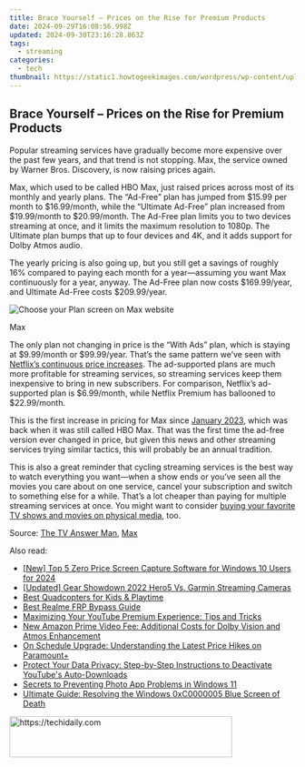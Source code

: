 ```yaml
---
title: Brace Yourself – Prices on the Rise for Premium Products
date: 2024-09-29T16:08:56.998Z
updated: 2024-09-30T23:16:28.863Z
tags:
  - streaming
categories:
  - tech
thumbnail: https://static1.howtogeekimages.com/wordpress/wp-content/uploads/2023/08/max.jpg
---
```


## Brace Yourself – Prices on the Rise for Premium Products

Popular streaming services have gradually become more expensive over the past few years, and that trend is not stopping. Max, the service owned by Warner Bros. Discovery, is now raising prices again.

 Max, which used to be called HBO Max, just raised prices across most of its monthly and yearly plans. The “Ad-Free” plan has jumped from $15.99 per month to $16.99/month, while the “Ultimate Ad-Free” plan increased from $19.99/month to $20.99/month. The Ad-Free plan limits you to two devices streaming at once, and it limits the maximum resolution to 1080p. The Ultimate plan bumps that up to four devices and 4K, and it adds support for Dolby Atmos audio.

 The yearly pricing is also going up, but you still get a savings of roughly 16% compared to paying each month for a year—assuming you want Max continuously for a year, anyway. The Ad-Free plan now costs $169.99/year, and Ultimate Ad-Free costs $209.99/year.

![Choose your Plan screen on Max website](https://static1.howtogeekimages.com/wordpress/wp-content/uploads/2024/06/screenshot-2024-06-04-at-16-01-37-choose-your-plan-o-max.png) 

Max

 The only plan not changing in price is the “With Ads” plan, which is staying at $9.99/month or $99.99/year. That’s the same pattern we’ve seen with [Netflix’s continuous price increases](https://youtube-web.techidaily.com/emystifying-video-seo-on-youtube-as-a-novice/). The ad-supported plans are much more profitable for streaming services, so streaming services keep them inexpensive to bring in new subscribers. For comparison, Netflix’s ad-supported plan is $6.99/month, while Netflix Premium has ballooned to $22.99/month.

 This is the first increase in pricing for Max since [January 2023](https://win-dash.techidaily.com/supercharge-gaming-on-acer-predator-helios-nv-gpus-with-latest-drivers/), which was back when it was still called HBO Max. That was the first time the ad-free version ever changed in price, but given this news and other streaming services trying similar tactics, this will probably be an annual tradition.

 This is also a great reminder that cycling streaming services is the best way to watch everything you want—when a show ends or you’ve seen all the movies you care about on one service, cancel your subscription and switch to something else for a while. That’s a lot cheaper than paying for multiple streaming services at once. You might want to consider [buying your favorite TV shows and movies on physical media](https://android-frp.techidaily.com/in-2024-how-to-bypass-google-frp-lock-from-nokia-105-classic-devices-by-drfone-android/), too.

 Source: [The TV Answer Man](https://tvanswerman.com/2024/06/04/max-raising-prices-for-new-existing-subscribers/), [Max](https://shop-links.co/link/?exclusive=1&publisher_slug=itechdaily19598&url=https%3A%2F%2Fwww.max.com%2F)

<ins class="adsbygoogle"
     style="display:block"
     data-ad-format="autorelaxed"
     data-ad-client="ca-pub-7571918770474297"
     data-ad-slot="1223367746"></ins>

<ins class="adsbygoogle"
     style="display:block"
     data-ad-client="ca-pub-7571918770474297"
     data-ad-slot="8358498916"
     data-ad-format="auto"
     data-full-width-responsive="true"></ins>

<span class="atpl-alsoreadstyle">Also read:</span>
<div><ul>
<li><a href="https://article-tips.techidaily.com/new-top-5-zero-price-screen-capture-software-for-windows-10-users-for-2024/"><u>[New] Top 5 Zero Price Screen Capture Software for Windows 10 Users for 2024</u></a></li>
<li><a href="https://some-knowledge.techidaily.com/updated-gear-showdown-2022-hero5-vs-garmin-streaming-cameras/"><u>[Updated] Gear Showdown 2022 Hero5 Vs. Garmin Streaming Cameras</u></a></li>
<li><a href="https://extra-resources.techidaily.com/best-quadcopters-for-kids-and-playtime/"><u>Best Quadcopters for Kids & Playtime</u></a></li>
<li><a href="https://android-frp.techidaily.com/best-realme-frp-bypass-guide-by-drfone-android/"><u>Best Realme FRP Bypass Guide</u></a></li>
<li><a href="https://media-tips.techidaily.com/maximizing-your-youtube-premium-experience-tips-and-tricks/"><u>Maximizing Your YouTube Premium Experience: Tips and Tricks</u></a></li>
<li><a href="https://media-tips.techidaily.com/new-amazon-prime-video-fee-additional-costs-for-dolby-vision-and-atmos-enhancement/"><u>New Amazon Prime Video Fee: Additional Costs for Dolby Vision and Atmos Enhancement</u></a></li>
<li><a href="https://media-tips.techidaily.com/on-schedule-upgrade-understanding-the-latest-price-hikes-on-paramountplus/"><u>On Schedule Upgrade: Understanding the Latest Price Hikes on Paramount+</u></a></li>
<li><a href="https://media-tips.techidaily.com/protect-your-data-privacy-step-by-step-instructions-to-deactivate-youtubes-auto-downloads/"><u>Protect Your Data Privacy: Step-by-Step Instructions to Deactivate YouTube's Auto-Downloads</u></a></li>
<li><a href="https://extra-hints.techidaily.com/secrets-to-preventing-photo-app-problems-in-windows-11/"><u>Secrets to Preventing Photo App Problems in Windows 11</u></a></li>
<li><a href="https://win-howtos.techidaily.com/ultimate-guide-resolving-the-windows-0xc0000005-blue-screen-of-death/"><u>Ultimate Guide: Resolving the Windows 0xC0000005 Blue Screen of Death</u></a></li>
</ul></div>

<!-- affiliate ads begin -->
<a href="https://aligracehair.sjv.io/c/5597632/2135359/19272" target="_top" id="2135359">
  <img src="//a.impactradius-go.com/display-ad/19272-2135359" border="0" alt="https://techidaily.com" width="392" height="72"/>
</a>
<img height="0" width="0" src="https://aligracehair.sjv.io/i/5597632/2135359/19272" style="position:absolute;visibility:hidden;" border="0" />
<!-- affiliate ads end -->

